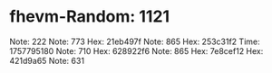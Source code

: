 # fhevm-Random: 1121
Note: 222
Note: 773
Hex: 21eb497f
Note: 865
Hex: 253c31f2
Time: 1757795180
Note: 710
Hex: 628922f6
Note: 865
Hex: 7e8cef12
Hex: 421d9a65
Note: 631
